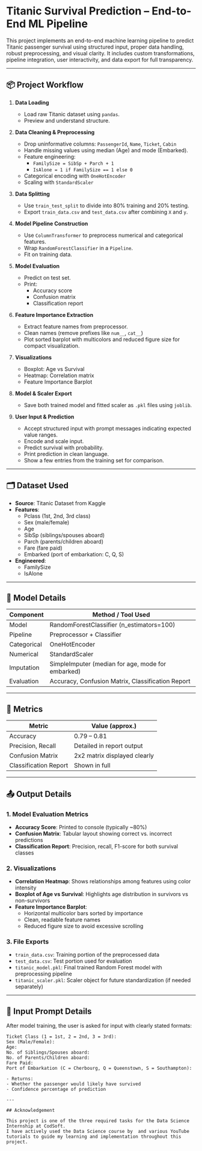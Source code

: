 # Titanic Survival Prediction – End-to-End ML Pipeline

This project implements an end-to-end machine learning pipeline to predict Titanic passenger survival using structured input, proper data handling, robust preprocessing, and visual clarity. It includes custom transformations, pipeline integration, user interactivity, and data export for full transparency.

---

## 📦 Project Workflow

1. **Data Loading**
   - Load raw Titanic dataset using `pandas`.
   - Preview and understand structure.

2. **Data Cleaning & Preprocessing**
   - Drop uninformative columns: `PassengerId`, `Name`, `Ticket`, `Cabin`
   - Handle missing values using median (Age) and mode (Embarked).
   - Feature engineering:
     - `FamilySize = SibSp + Parch + 1`
     - `IsAlone = 1 if FamilySize == 1 else 0`
   - Categorical encoding with `OneHotEncoder`
   - Scaling with `StandardScaler`

3. **Data Splitting**
   - Use `train_test_split` to divide into 80% training and 20% testing.
   - Export `train_data.csv` and `test_data.csv` after combining `X` and `y`.

4. **Model Pipeline Construction**
   - Use `ColumnTransformer` to preprocess numerical and categorical features.
   - Wrap `RandomForestClassifier` in a `Pipeline`.
   - Fit on training data.

5. **Model Evaluation**
   - Predict on test set.
   - Print:
     - Accuracy score
     - Confusion matrix
     - Classification report

6. **Feature Importance Extraction**
   - Extract feature names from preprocessor.
   - Clean names (remove prefixes like `num__`, `cat__`)
   - Plot sorted barplot with multicolors and reduced figure size for compact visualization.

7. **Visualizations**
   - Boxplot: Age vs Survival
   - Heatmap: Correlation matrix
   - Feature Importance Barplot

8. **Model & Scaler Export**
   - Save both trained model and fitted scaler as `.pkl` files using `joblib`.

9. **User Input & Prediction**
   - Accept structured input with prompt messages indicating expected value ranges.
   - Encode and scale input.
   - Predict survival with probability.
   - Print prediction in clean language.
   - Show a few entries from the training set for comparison.

---

## 🗂 Dataset Used

- **Source**: Titanic Dataset from Kaggle
- **Features**:
  - Pclass (1st, 2nd, 3rd class)
  - Sex (male/female)
  - Age
  - SibSp (siblings/spouses aboard)
  - Parch (parents/children aboard)
  - Fare (fare paid)
  - Embarked (port of embarkation: C, Q, S)
- **Engineered**:
  - FamilySize
  - IsAlone

---

## 🧠 Model Details

| Component         | Method / Tool Used                      |
|-------------------|-----------------------------------------|
| Model             | RandomForestClassifier (n_estimators=100) |
| Pipeline          | Preprocessor + Classifier               |
| Categorical       | OneHotEncoder                           |
| Numerical         | StandardScaler                          |
| Imputation        | SimpleImputer (median for age, mode for embarked) |
| Evaluation        | Accuracy, Confusion Matrix, Classification Report |

---

## 🧪 Metrics

| Metric               | Value (approx.) |
|----------------------|-----------------|
| Accuracy             | 0.79 – 0.81     |
| Precision, Recall    | Detailed in report output |
| Confusion Matrix     | 2x2 matrix displayed clearly |
| Classification Report| Shown in full |

---

## 📤 Output Details

### 1. **Model Evaluation Metrics**
- **Accuracy Score**: Printed to console (typically ~80%)
- **Confusion Matrix**: Tabular layout showing correct vs. incorrect predictions
- **Classification Report**: Precision, recall, F1-score for both survival classes

### 2. **Visualizations**
- **Correlation Heatmap**: Shows relationships among features using color intensity
- **Boxplot of Age vs Survival**: Highlights age distribution in survivors vs non-survivors
- **Feature Importance Barplot**: 
  - Horizontal multicolor bars sorted by importance
  - Clean, readable feature names
  - Reduced figure size to avoid excessive scrolling

### 3. **File Exports**
- `train_data.csv`: Training portion of the preprocessed data
- `test_data.csv`: Test portion used for evaluation
- `titanic_model.pkl`: Final trained Random Forest model with preprocessing pipeline
- `titanic_scaler.pkl`: Scaler object for future standardization (if needed separately)

---

## 🧾 Input Prompt Details

After model training, the user is asked for input with clearly stated formats:

```text
Ticket Class (1 = 1st, 2 = 2nd, 3 = 3rd):
Sex (Male/Female):
Age:
No. of Siblings/Spouses aboard:
No. of Parents/Children aboard:
Fare Paid:
Port of Embarkation (C = Cherbourg, Q = Queenstown, S = Southampton):

- Returns:
- Whether the passenger would likely have survived
- Confidence percentage of prediction

---

## Acknowledgement

This project is one of the three required tasks for the Data Science Internship at CodSoft.  
I have actively used the Data Science course by  and various YouTube tutorials to guide my learning and implementation throughout this project.

